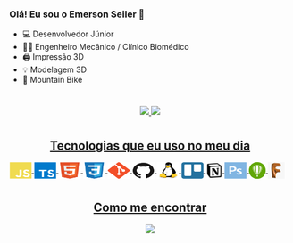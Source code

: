 ### Olá! Eu sou o Emerson Seiler 👋

- 💻 Desenvolvedor Júnior
- 👨‍🔬 Engenheiro Mecânico / Clínico Biomédico
- 🖨️ Impressão 3D
- 💡 Modelagem 3D
- 🚴 Mountain Bike

#

<div align="center">
  <a href="https://github.com/seiler-emerson">
  <img height="180em" src="https://github-readme-stats.vercel.app/api?username=seiler-emerson&show_icons=true&theme=dark&include_all_commits=true&count_private=true"/>
  <img height="180em" src="https://github-readme-stats.vercel.app/api/top-langs/?username=seiler-emerson&layout=compact&langs_count=7&theme=dark"/>
</div>
  
#
<h2 style="display: flex;justify-content: center;">Tecnologias que eu uso no meu dia</h2>


<!-- ![Javascript](https://github.com/seiler-emerson/seiler-emerson/tree/main/img/icons/javascript.svg) -->
  
  <img align="center" alt="JavaScript" height="30" width="40" src="./img/icons/javascript.svg">
  <img align="center" alt="Typescript" height="30" width="40" src="./img/icons/typescript.svg">
  <img align="center" alt="html5" height="30" width="40" src="./img/icons/html5.svg">
  <img align="center" alt="css3" height="30" width="40" src="./img/icons/css3.svg">
  <img align="center" alt="Git" height="30" width="40" src="./img/icons/git.svg">
  <img align="center" alt="GitHub" height="30" width="40" src="./img/icons/github.svg">
  <img align="center" alt="Linux" height="30" width="40" src="./img/icons/linux.svg">
  <img align="center" alt="Trello" height="30" width="40" src="./img/icons/trello.svg">
  <img align="center" alt="Notion" height="30" width="30" src="./img/icons/notion.png">
  <img align="center" alt="Photoshop" height="30" width="40" src="./img/icons/photoshop.svg">
  <img align="center" alt="CorelDraw" height="30" width="30" src="./img/icons/corel.png">
  <img align="center" alt="JavaScript" height="30" width="30" src="./img/icons/fusion360.jfif">

  
<br/>

#

<h2 style="display: flex;justify-content: center;">Como me encontrar</h2>
<div style="display: flex;justify-content: center"> 
  <a href="https://www.linkedin.com/in/seileremerson/" target="_blank">
    <img src="https://img.shields.io/badge/-LinkedIn-%230077B5?style=for-the-badge&logo=linkedin&logoColor=white" target="_blank">
  </a> 
</div>

<br/>

#
  
